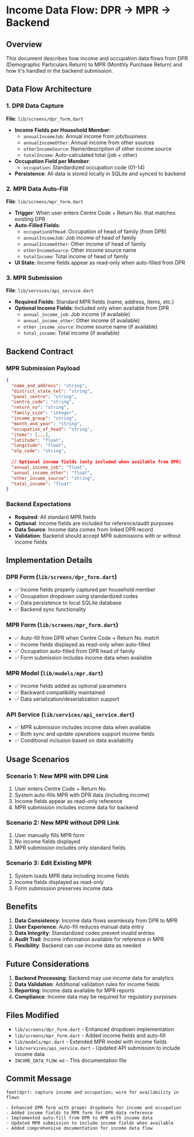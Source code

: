 # Income Data Flow: DPR → MPR → Backend

## Overview
This document describes how income and occupation data flows from DPR (Demographic Particulars Return) to MPR (Monthly Purchase Return) and how it's handled in the backend submission.

## Data Flow Architecture

### 1. DPR Data Capture
**File**: `lib/screens/dpr_form.dart`
- **Income Fields per Household Member**:
  - `annualIncomeJob`: Annual income from job/business
  - `annualIncomeOther`: Annual income from other sources
  - `otherIncomeSource`: Name/description of other income source
  - `totalIncome`: Auto-calculated total (job + other)
- **Occupation Field per Member**:
  - `occupation`: Standardized occupation code (01-14)
- **Persistence**: All data is stored locally in SQLite and synced to backend

### 2. MPR Data Auto-Fill
**File**: `lib/screens/mpr_form.dart`
- **Trigger**: When user enters Centre Code + Return No. that matches existing DPR
- **Auto-Filled Fields**:
  - `occupationOfHead`: Occupation of head of family (from DPR)
  - `annualIncomeJob`: Job income of head of family
  - `annualIncomeOther`: Other income of head of family
  - `otherIncomeSource`: Other income source name
  - `totalIncome`: Total income of head of family
- **UI State**: Income fields appear as read-only when auto-filled from DPR

### 3. MPR Submission
**File**: `lib/services/api_service.dart`
- **Required Fields**: Standard MPR fields (name, address, items, etc.)
- **Optional Income Fields**: Included only when available from DPR
  - `annual_income_job`: Job income (if available)
  - `annual_income_other`: Other income (if available)
  - `other_income_source`: Income source name (if available)
  - `total_income`: Total income (if available)

## Backend Contract

### MPR Submission Payload
```json
{
  "name_and_address": "string",
  "district_state_tel": "string",
  "panel_centre": "string",
  "centre_code": "string",
  "return_no": "string",
  "family_size": "integer",
  "income_group": "string",
  "month_and_year": "string",
  "occupation_of_head": "string",
  "items": [...],
  "latitude": "float",
  "longitude": "float",
  "otp_code": "string",
  
  // Optional income fields (only included when available from DPR)
  "annual_income_job": "float",
  "annual_income_other": "float", 
  "other_income_source": "string",
  "total_income": "float"
}
```

### Backend Expectations
- **Required**: All standard MPR fields
- **Optional**: Income fields are included for reference/audit purposes
- **Data Source**: Income data comes from linked DPR record
- **Validation**: Backend should accept MPR submissions with or without income fields

## Implementation Details

### DPR Form (`lib/screens/dpr_form.dart`)
- ✅ Income fields properly captured per household member
- ✅ Occupation dropdown using standardized codes
- ✅ Data persistence to local SQLite database
- ✅ Backend sync functionality

### MPR Form (`lib/screens/mpr_form.dart`)
- ✅ Auto-fill from DPR when Centre Code + Return No. match
- ✅ Income fields displayed as read-only when auto-filled
- ✅ Occupation auto-filled from DPR head of family
- ✅ Form submission includes income data when available

### MPR Model (`lib/models/mpr.dart`)
- ✅ Income fields added as optional parameters
- ✅ Backward compatibility maintained
- ✅ Data serialization/deserialization support

### API Service (`lib/services/api_service.dart`)
- ✅ MPR submission includes income data when available
- ✅ Both sync and update operations support income fields
- ✅ Conditional inclusion based on data availability

## Usage Scenarios

### Scenario 1: New MPR with DPR Link
1. User enters Centre Code + Return No.
2. System auto-fills MPR with DPR data (including income)
3. Income fields appear as read-only reference
4. MPR submission includes income data for backend

### Scenario 2: New MPR without DPR Link
1. User manually fills MPR form
2. No income fields displayed
3. MPR submission includes only standard fields

### Scenario 3: Edit Existing MPR
1. System loads MPR data including income fields
2. Income fields displayed as read-only
3. Form submission preserves income data

## Benefits

1. **Data Consistency**: Income data flows seamlessly from DPR to MPR
2. **User Experience**: Auto-fill reduces manual data entry
3. **Data Integrity**: Standardized codes prevent invalid entries
4. **Audit Trail**: Income information available for reference in MPR
5. **Flexibility**: Backend can use income data as needed

## Future Considerations

1. **Backend Processing**: Backend may use income data for analytics
2. **Data Validation**: Additional validation rules for income fields
3. **Reporting**: Income data available for MPR reports
4. **Compliance**: Income data may be required for regulatory purposes

## Files Modified

- `lib/screens/dpr_form.dart` - Enhanced dropdown implementation
- `lib/screens/mpr_form.dart` - Added income fields and auto-fill
- `lib/models/mpr.dart` - Extended MPR model with income fields
- `lib/services/api_service.dart` - Updated API submission to include income data
- `INCOME_DATA_FLOW.md` - This documentation file

## Commit Message
```
feat(dpr): capture income and occupation; wire for availability in flows

- Enhanced DPR form with proper dropdowns for income and occupation
- Added income fields to MPR form for DPR data reference
- Implemented auto-fill from DPR to MPR with income data
- Updated MPR submission to include income fields when available
- Added comprehensive documentation for income data flow
``` 